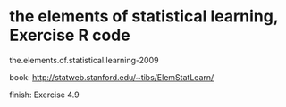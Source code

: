 # the elements of statistical learning, Exercise R code
the.elements.of.statistical.learning-2009

book: http://statweb.stanford.edu/~tibs/ElemStatLearn/

finish:
Exercise
4.9

